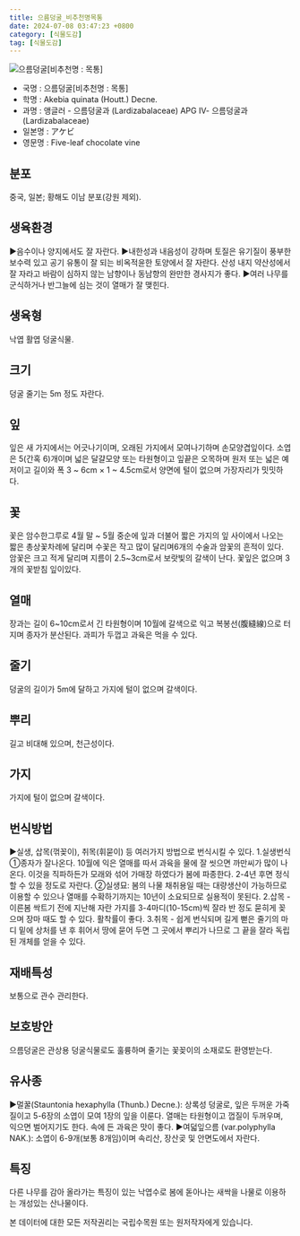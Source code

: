 ```yaml
---
title: 으름덩굴_비추천명목통
date: 2024-07-08 03:47:23 +0800
category: [식물도감]
tag: [식물도감]
---
```




![으름덩굴[비추천명 : 목통]](/fileUpload/plants/basic/Lardizabalaceae/Akebia/6787/1_th2.JPG)
- 국명 : 으름덩굴[비추천명 : 목통]
- 학명 : Akebia quinata (Houtt.) Decne.
- 과명 : 앵글러 - 으름덩굴과 (Lardizabalaceae) APG Ⅳ- 으름덩굴과 (Lardizabalaceae)
- 일본명 : アケビ
- 영문명 : Five-leaf chocolate vine


## 분포
중국, 일본; 황해도 이남 분포(강원 제외).
## 생육환경
▶음수이나 양지에서도 잘 자란다. ▶내한성과 내음성이 강하며 토질은 유기질이 풍부한 보수력 있고 공기 유통이 잘 되는 비옥적윤한 토양에서 잘 자란다. 산성 내지 약산성에서 잘 자라고 바람이 심하지 않는 남향이나 동남향의 완만한 경사지가 좋다.▶여러 나무를 군식하거나 반그늘에 심는 것이 열매가 잘 맺힌다.
## 생육형
낙엽 활엽 덩굴식물. 
## 크기
덩굴 줄기는 5m 정도 자란다.
## 잎
잎은 새 가지에서는 어긋나기이며, 오래된 가지에서 모여나기하며 손모양겹잎이다. 소엽은 5(간혹 6)개이며 넓은 달걀모양 또는 타원형이고 잎끝은 오목하며 원저 또는 넓은 예저이고 길이와 폭 3 ~ 6cm × 1 ~ 4.5cm로서 양면에 털이 없으며 가장자리가 밋밋하다.
## 꽃
꽃은 암수한그루로 4월 말 ~ 5월 중순에 잎과 더불어 짧은 가지의 잎 사이에서 나오는 짧은 총상꽃차례에 달리며 수꽃은 작고 많이 달리며6개의 수술과 암꽃의 흔적이 있다. 암꽃은 크고 적게 달리며 지름이 2.5~3cm로서 보랏빛의 갈색이 난다. 꽃잎은 없으며 3개의 꽃받침 잎이있다.
## 열매
장과는 길이 6~10cm로서 긴 타원형이며 10월에 갈색으로 익고  복봉선(腹縫線)으로 터지며 종자가 분산된다. 과피가 두껍고 과육은 먹을 수 있다.
## 줄기
덩굴의 길이가 5m에 달하고 가지에 털이 없으며 갈색이다.
## 뿌리
길고 비대해 있으며, 천근성이다.
## 가지
가지에 털이 없으며 갈색이다.
## 번식방법
▶실생, 삽목(꺾꽂이), 취목(휘묻이) 등 여러가지 방법으로 번식시킬 수 있다.1.실생번식 ①종자가 잘나온다. 10월에 익은 열매를 따서 과육을 물에 잘 씻으면 까만씨가 많이 나온다. 이것을 직파하든가 모래와 섞어 가매장 하였다가 봄에 파종한다. 2-4년 후면 정식할 수 있을 정도로 자란다.②실생묘: 봄의 나물 채취용일 때는 대량생산이 가능하므로 이용할 수 있으나 열매를 수확하기까지는 10년이 소요되므로 실용적이 못된다.2.삽목 - 이른봄 싹트기 전에 지난해 자란 가지를 3-4마디(10-15cm)씩 잘라 반 정도 묻히게 꽂으며 장마 때도 할 수 있다. 활착률이 좋다.3.취목 - 쉽게 번식되며 길게 뻗은 줄기의 마디 밑에 상처를 낸 후 휘어서 땅에 묻어 두면 그 곳에서 뿌리가 나므로 그 끝을 잘라 독립된 개체를 얻을 수 있다.
## 재배특성
보통으로 관수 관리한다.
## 보호방안
으름덩굴은 관상용 덩굴식물로도 훌륭하며 줄기는 꽃꽂이의 소재로도 환영받는다.
## 유사종
▶멀꿀(Stauntonia hexaphylla (Thunb.) Decne.): 상록성 덩굴로, 잎은 두꺼운 가죽질이고 5-6장의 소엽이 모여 1장의 잎을 이룬다. 열매는 타원형이고 껍질이 두꺼우며, 익으면 벌어지기도 한다. 속에 든 과육은 맛이 좋다.▶여덟잎으름 (var.polyphylla NAK.): 소엽이 6-9개(보통 8개임)이며 속리산, 장산곶 및 안면도에서 자란다.
## 특징
다른 나무를 감아 올라가는 특징이 있는 낙엽수로 봄에 돋아나는 새싹을 나물로 이용하는 개성있는 산나물이다.






본 데이터에 대한 모든 저작권리는 국립수목원 또는 원저작자에게 있습니다.
